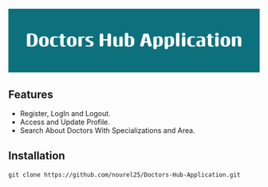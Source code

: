 ![](Doctors_Hub_Application.png)

## Features
- Register, LogIn and Logout.
- Access and Update Profile.
- Search About Doctors With Specializations and Area.

## Installation
```
git clone https://github.com/nourel25/Doctors-Hub-Application.git
```
